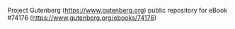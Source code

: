 Project Gutenberg (https://www.gutenberg.org) public repository for
eBook #74176 (https://www.gutenberg.org/ebooks/74176)
